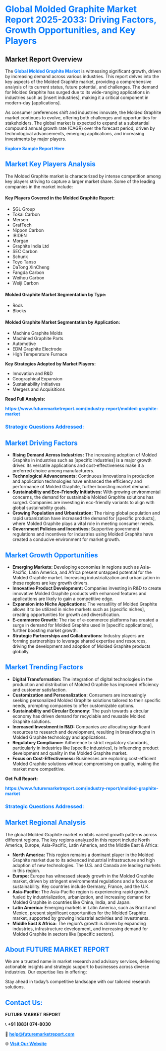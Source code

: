 <h1 style="color: #007BFF;">Global Molded Graphite Market Report 2025-2033: Driving Factors, Growth Opportunities, and Key Players</h1>

<section id="overview">
<h2>Market Report Overview</h2>
<p>The <a href="https://www.futuremarketreport.com/industry-report/molded-graphite-market" style="color: #007BFF; text-decoration: none;"><strong>Global Molded Graphite Market</strong></a> is witnessing significant growth, driven by increasing demand across various industries. This report delves into the key aspects of the Molded Graphite market, providing a comprehensive analysis of its current status, future potential, and challenges. The demand for Molded Graphite has surged due to its wide-ranging applications in industries such as [insert industries], making it a critical component in modern-day [applications].</p>
<p>As consumer preferences shift and industries innovate, the Molded Graphite market continues to evolve, offering both challenges and opportunities for stakeholders. The global market is expected to expand at a substantial compound annual growth rate (CAGR) over the forecast period, driven by technological advancements, emerging applications, and increasing investments by major players.</p>
</section>

<section id="overview">
<p><a href="https://www.futuremarketreport.com/request-sample/reportId=58205" style="color: #007BFF; text-decoration: none;"><strong>Explore Sample Report Here</strong></a></p>
</section>

<section id="key-players">
<h2 style="color: #007BFF;">Market Key Players Analysis</h2>
<p>The Molded Graphite market is characterized by intense competition among key players striving to capture a larger market share. Some of the leading companies in the market include:</p>
<h4>Key Players Covered in the Molded Graphite Report:</h4>
<ul><li>SGL Group</li><li>Tokai Carbon</li><li>Mersen</li><li>GrafTech</li><li>Nippon Carbon</li><li>IBIDEN</li><li>Morgan</li><li>Graphite India Ltd</li><li>SEC Carbon</li><li>Schunk</li><li>Toyo Tanso</li><li>DaTong XinCheng</li><li>Fangda Carbon</li><li>Weihou Carbon</li><li>Weiji Carbon</li></ul>
<h4>Molded Graphite Market Segmentation by Type:</h4>
<ul><li>Rods</li><li>Blocks</li></ul>

<h4>Molded Graphite Market Segmentation by Application:</h4>
<ul><li>Machine Graphite Molds</li><li>Machined Graphite Parts</li><li>Automotive</li><li>EDM Graphite Electrode</li><li>High Temperature Furnace</li></ul>
<p><strong>Key Strategies Adopted by Market Players:</strong></p>
<ul>
<li>Innovation and R&D</li>
<li>Geographical Expansion</li>
<li>Sustainability Initiatives</li>
<li>Mergers and Acquisitions</li>
</ul>
</section>

<section>
<p><strong>Read Full Analysis: </strong></p><a href="https://www.futuremarketreport.com/industry-report/molded-graphite-market" style="color: #007BFF; text-decoration: none;"><strong>https://www.futuremarketreport.com/industry-report/molded-graphite-market</strong></a>
<h3 style="color: #007BFF;">Strategic Questions Addressed:</h3>
</section>

<section id="driving-factors">
<h2 style="color: #007BFF;">Market Driving Factors</h2>
<ul>
<li><strong>Rising Demand Across Industries:</strong> The increasing adoption of Molded Graphite in industries such as [specific industries] is a major growth driver. Its versatile applications and cost-effectiveness make it a preferred choice among manufacturers.</li>
<li><strong>Technological Advancements:</strong> Continuous innovations in production and application technologies have enhanced the efficiency and performance of Molded Graphite, further boosting market demand.</li>
<li><strong>Sustainability and Eco-Friendly Initiatives:</strong> With growing environmental concerns, the demand for sustainable Molded Graphite solutions has surged. Companies are investing in eco-friendly variants to align with global sustainability goals.</li>
<li><strong>Growing Population and Urbanization:</strong> The rising global population and rapid urbanization have increased the demand for [specific products], where Molded Graphite plays a vital role in meeting consumer needs.</li>
<li><strong>Government Policies and Incentives:</strong> Supportive government regulations and incentives for industries using Molded Graphite have created a conducive environment for market growth.</li>
</ul>
</section>

<section id="growth-opportunities">
<h2 style="color: #007BFF;">Market Growth Opportunities</h2>
<ul>
<li><strong>Emerging Markets:</strong> Developing economies in regions such as Asia-Pacific, Latin America, and Africa present untapped potential for the Molded Graphite market. Increasing industrialization and urbanization in these regions are key growth drivers.</li>
<li><strong>Innovative Product Development:</strong> Companies investing in R&D to create innovative Molded Graphite products with enhanced features and applications are likely to gain a competitive edge.</li>
<li><strong>Expansion into Niche Applications:</strong> The versatility of Molded Graphite allows it to be utilized in niche markets such as [specific niches], creating opportunities for growth and diversification.</li>
<li><strong>E-commerce Growth:</strong> The rise of e-commerce platforms has created a surge in demand for Molded Graphite used in [specific applications], further boosting market growth.</li>
<li><strong>Strategic Partnerships and Collaborations:</strong> Industry players are forming partnerships to leverage shared expertise and resources, driving the development and adoption of Molded Graphite products globally.</li>
</ul>
</section>

<section id="trending-factors">
<h2 style="color: #007BFF;">Market Trending Factors</h2>
<ul>
<li><strong>Digital Transformation:</strong> The integration of digital technologies in the production and distribution of Molded Graphite has improved efficiency and customer satisfaction.</li>
<li><strong>Customization and Personalization:</strong> Consumers are increasingly seeking personalized Molded Graphite solutions tailored to their specific needs, prompting companies to offer customizable options.</li>
<li><strong>Sustainability and Circular Economy:</strong> The push towards a circular economy has driven demand for recyclable and reusable Molded Graphite solutions.</li>
<li><strong>Increased Investment in R&D:</strong> Companies are allocating significant resources to research and development, resulting in breakthroughs in Molded Graphite technology and applications.</li>
<li><strong>Regulatory Compliance:</strong> Adherence to strict regulatory standards, particularly in industries like [specific industries], is influencing product development and quality in the Molded Graphite market.</li>
<li><strong>Focus on Cost-Effectiveness:</strong> Businesses are exploring cost-efficient Molded Graphite solutions without compromising on quality, making the market more competitive.</li>
</ul>
</section>

<section>
<p><strong>Get Full Report: </strong></p><a href="https://www.futuremarketreport.com/industry-report/molded-graphite-market" style="color: #007BFF; text-decoration: none;"><strong>https://www.futuremarketreport.com/industry-report/molded-graphite-market</strong></a>
<h3 style="color: #007BFF;">Strategic Questions Addressed:</h3>
</section>


<section id="regional-analysis">
<h2 style="color: #007BFF;">Market Regional Analysis</h2>
<p>The global Molded Graphite market exhibits varied growth patterns across different regions. The key regions analyzed in this report include North America, Europe, Asia-Pacific, Latin America, and the Middle East & Africa:</p>
<ul>
<li><strong>North America:</strong> This region remains a dominant player in the Molded Graphite market due to its advanced industrial infrastructure and high adoption of new technologies. The U.S. and Canada are leading markets in this region.</li>
<li><strong>Europe:</strong> Europe has witnessed steady growth in the Molded Graphite market, driven by stringent environmental regulations and a focus on sustainability. Key countries include Germany, France, and the U.K.</li>
<li><strong>Asia-Pacific:</strong> The Asia-Pacific region is experiencing rapid growth, fueled by industrialization, urbanization, and increasing demand for Molded Graphite in countries like China, India, and Japan.</li>
<li><strong>Latin America:</strong> Emerging markets in Latin America, such as Brazil and Mexico, present significant opportunities for the Molded Graphite market, supported by growing industrial activities and investments.</li>
<li><strong>Middle East & Africa:</strong> The region’s growth is driven by expanding industries, infrastructure development, and increasing demand for Molded Graphite in sectors like [specific sectors].</li>
</ul>
</section>

<footer>
<h2 style="color: #007BFF;">About FUTURE MARKET REPORT</h2>
<p>We are a trusted name in market research and advisory services, delivering actionable insights and strategic support to businesses across diverse industries. Our expertise lies in offering:</p>

<p>Stay ahead in today’s competitive landscape with our tailored research solutions.</p>

<h2 style="color: #007BFF;">Contact Us:</h2>
<p><strong>FUTURE MARKET REPORT</strong></p>
<p>📞 <strong>+91 (883) 074-8030</strong></p>
<p>📧 <strong><a href="mailto:help@futuremarketreport.com" style="color: #007BFF;">help@futuremarketreport.com</a></strong></p>
<p>🌐 <strong><a href="https://www.futuremarketreport.com/" style="color: #007BFF;">Visit Our Website</a></strong></p>
</footer>